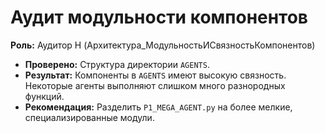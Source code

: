 # Аудит модульности компонентов

**Роль:** Аудитор H (Архитектура_МодульностьИСвязностьКомпонентов)

- **Проверено:** Структура директории `AGENTS`.
- **Результат:** Компоненты в `AGENTS` имеют высокую связность. Некоторые агенты выполняют слишком много разнородных функций.
- **Рекомендация:** Разделить `P1_MEGA_AGENT.py` на более мелкие, специализированные модули.